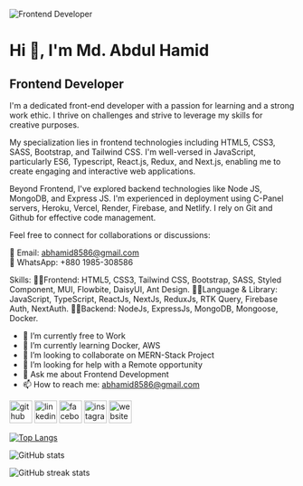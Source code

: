 ![Frontend Developer](https://i.ibb.co/FKBksf7/Blue-Yellow-Corporate-Linkedin-Article-Cover-image-1.png)

# Hi 👋, I'm Md. Abdul Hamid
## Frontend Developer


I'm a dedicated front-end developer with a passion for learning and a strong work ethic. I thrive on challenges and strive to leverage my skills for creative purposes.

My specialization lies in frontend technologies including HTML5, CSS3, SASS, Bootstrap, and Tailwind CSS. I'm well-versed in JavaScript, particularly ES6, Typescript, React.js, Redux, and Next.js, enabling me to create engaging and interactive web applications.

Beyond Frontend, I've explored backend technologies like Node JS, MongoDB, and Express JS. I'm experienced in deployment using C-Panel servers, Heroku, Vercel, Render, Firebase, and Netlify. I rely on Git and Github for effective code management.

Feel free to connect for collaborations or discussions:

📧 Email: abhamid8586@gmail.com  
📱 WhatsApp: +880 1985-308586

Skills: 
  👩‍💻Frontend: HTML5, CSS3, Tailwind CSS, Bootstrap, SASS, Styled Component, MUI, Flowbite, DaisyUI, Ant Design.
  👩‍💻Language & Library: JavaScript, TypeScript, ReactJs, NextJs, ReduxJs, RTK Query, Firebase Auth, NextAuth.
  👩‍💻Backend: NodeJs, ExpressJs, MongoDB, Mongoose, Docker.


- 🔭 I’m currently free to Work
- 🌱 I’m currently learning Docker, AWS 
- 👯 I’m looking to collaborate on  MERN-Stack Project 
- 🤔 I’m looking for help with a Remote opportunity 
- 💬 Ask me about Frontend Development 
- 📫 How to reach me: abhamid8586@gmail.com 


[<img src='https://cdn.jsdelivr.net/npm/simple-icons@3.0.1/icons/github.svg' alt='github' height='40'>](https://github.com/Abhamid3311)  [<img src='https://cdn.jsdelivr.net/npm/simple-icons@3.0.1/icons/linkedin.svg' alt='linkedin' height='40'>](https://www.linkedin.com/in/ab-hamid8/)  [<img src='https://cdn.jsdelivr.net/npm/simple-icons@3.0.1/icons/facebook.svg' alt='facebook' height='40'>](https://www.facebook.com/ab.hamid.8586)  [<img src='https://cdn.jsdelivr.net/npm/simple-icons@3.0.1/icons/instagram.svg' alt='instagram' height='40'>](https://www.instagram.com/abhamid6/)  [<img src='https://cdn.jsdelivr.net/npm/simple-icons@3.0.1/icons/icloud.svg' alt='website' height='40'>](https://abhamid.vercel.app/)  

[![Top Langs](https://github-readme-stats.vercel.app/api/top-langs/?username=Abhamid3311)](https://github.com/anuraghazra/github-readme-stats)

![GitHub stats](https://github-readme-stats.vercel.app/api?username=Abhamid3311&show_icons=true&theme=dark)  



![GitHub streak stats](https://streak-stats.demolab.com/?user=Abhamid3311)  


